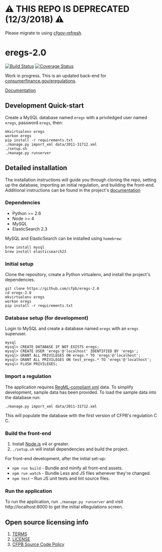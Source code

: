 # :warning: THIS REPO IS DEPRECATED (12/3/2018) :warning:
Please migrate to using [cfgov-refresh](https://github.com/cfpb/cfgov-refresh).

# eregs-2.0

[![Build Status](https://travis-ci.org/cfpb/eregs-2.0.svg?branch=master)](https://travis-ci.org/cfpb/eregs-2.0)
[![Coverage Status](https://coveralls.io/repos/github/cfpb/eregs-2.0/badge.svg?branch=master)](https://coveralls.io/github/cfpb/eregs-2.0?branch=master)

Work in progress. This is an updated back-end for [consumerfinance.gov/eregulations](https://www.consumerfinance.gov/eregulations/).

[Documentation](https://cfpb.github.io/eregs-2.0/)

## Development Quick-start

Create a MySQL database named `eregs` with a priviledged user named `eregs`, password `eregs`, then:

```
mkvirtualenv eregs
workon eregs
pip install -r requirements.txt
./manage.py import_xml data/2011-31712.xml
./setup.sh
./manage.py runserver
```


## Detailed installation

The installation instructions will guide you through cloning the repo, setting up the database, importing an initial regulation, and building the front-end. Additional instructions can be found in the project's [documentation](https://cfpb.github.io/eregs-2.0/)

### Dependencies

- Python >= 2.6
- Node >= 4
- MySQL
- ElasticSearch 2.3

MySQL and ElasticSearch can be installed using `homebrew`:

```
brew install mysql
brew install elasticsearch23
```

### Initial setup

Clone the repository, create a Python virtualenv, and install the project's dependencies.

```
git clone https://github.com/cfpb/eregs-2.0
cd eregs-2.0
mkvirtualenv eregs
workon eregs
pip install -r requirements.txt
```

### Database setup (for development)

Login to MySQL and create a database named `eregs`  with an `eregs` superuser.

```
mysql
mysql> CREATE DATABASE IF NOT EXISTS eregs;
mysql> CREATE USER 'eregs'@'localhost' IDENTIFIED BY 'eregs';
mysql> GRANT ALL PRIVILEGES ON eregs.* TO 'eregs'@'localhost';
mysql> GRANT ALL PRIVILEGES ON test_eregs.* TO 'eregs'@'localhost';
mysql> FLUSH PRIVILEGES;
```


### Import a regulation

The application requires [RegML-compliant xml](https://github.com/cfpb/regulations-xml) data. To simplify development, sample data has been provided. To load the sample data into the database run:

```
./manage.py import_xml data/2011-31712.xml
```

This will populate the database with the first version of CFPB's regulation C C.

### Build the front-end

1. Install [Node.js](http://nodejs.org) v4 or greater.
1. `./setup.sh` will install dependencies and build the project.

For front-end development, after the initial set-up:

- `npm run build` - Bundle and minify all front-end assets.
- `npm run watch` - Bundle Less and JS files whenever they're changed.
- `npm test` - Run JS unit tests and lint source files.

### Run the application

To run the application, run `./manage.py runserver` and
visit http://localhost:8000 to get the initial eRegulations screen.

## Open source licensing info

1. [TERMS](TERMS.md)
2. [LICENSE](LICENSE)
3. [CFPB Source Code Policy](https://github.com/cfpb/source-code-policy/)
